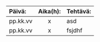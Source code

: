 | Päivä:      |  Aika(h):   | Tehtävä:         |
| :---        |    :----:   | :---             |
|  pp.kk.vv   |    x        |        asd       |
|  pp.kk.vv   |        x    | fsjdhf           |
